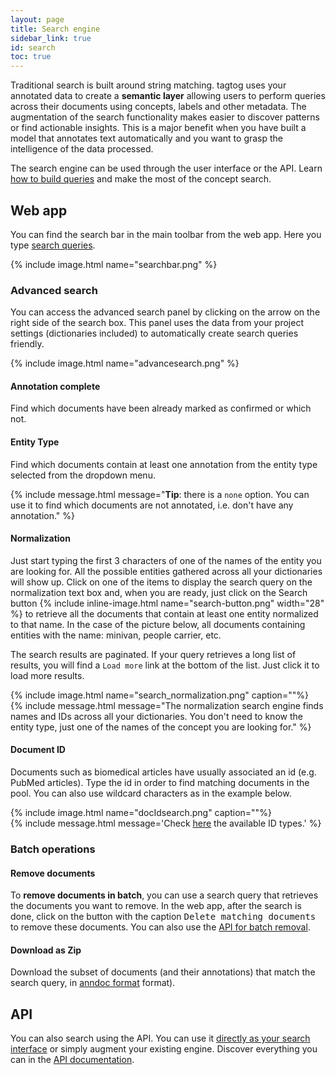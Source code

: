 ```yaml
---
layout: page
title: Search engine
sidebar_link: true
id: search
toc: true
---
```

<div class="two-third-col">
  <p>Traditional search is built around string matching. tagtog uses your annotated data to create a <strong>semantic layer</strong> allowing users to perform queries across their documents using concepts, labels and other metadata. The augmentation of the search functionality makes easier to discover patterns or find actionable insights. This is a major benefit when you have built a model that annotates text automatically and you want to grasp the intelligence of the data processed.</p>
  <p>The search engine can be used through the user interface or the API. Learn <a href="/search-queries.html">how to build queries</a> and make the most of the concept search.</p>
</div>
<div class="one-third-col">
</div>

<div class="two-third-col">
  <h2>Web app</h2>
  <p>You can find the search bar in the main toolbar from the web app. Here you type <a href="/search-queries.html">search queries</a>.</p>
  {% include image.html name="searchbar.png" %}
</div>
<div class="one-third-col">

</div>
<div class="two-third-col">
  <h3>Advanced search</h3>
  <p>You can access the advanced search panel by clicking on the arrow on the right side of the search box. This panel uses the data from your project settings (dictionaries included) to automatically create search queries friendly.</p>
  {% include image.html name="advancesearch.png" %}
</div>
<div class="one-third-col">
</div>
<div class="two-third-col">
  <h4>Annotation complete</h4>
  <p>Find which documents have been already marked as confirmed or which not.</p>
</div>
<div class="one-third-col">
</div>
<div class="two-third-col">
  <h4>Entity Type</h4>
  <p>Find which documents contain at least one annotation from the entity type selected from the dropdown menu.</p>
</div>
<div class="one-third-col">
  {% include message.html message="<strong>Tip</strong>: there is a <code>none</code> option. You can use it to find which documents are not annotated, i.e. don't have any annotation." %}
</div>
<div class="two-third-col">
  <h4>Normalization</h4>
  <p>Just start typing the first 3 characters of one of the names of the entity you are looking for. All the possible entities gathered across all your dictionaries will show up. Click on one of the items to display the search query on the normalization text box and, when you are ready, just click on the Search button {% include inline-image.html name="search-button.png" width="28" %} to retrieve all the documents that contain at least one entity normalized to that name. In the case of the picture below, all documents containing entities with the name: minivan, people carrier, etc.</p>
  <p>The search results are paginated. If your query retrieves a long list of results, you will find a <code>Load more</code> link at the bottom of the list. Just click it to load more results.</p>
  {% include image.html name="search_normalization.png" caption=""%}
</div>
<div class="one-third-col">
  {% include message.html message="The normalization search engine finds names and IDs across all your dictionaries. You don't need to know the entity type, just one of the names of the concept you are looking for." %}
</div>
<div class="two-third-col">
  <h4>Document ID</h4>
  <p>Documents such as biomedical articles have usually associated an id (e.g. PubMed articles). Type the id in order to find matching documents in the pool. You can also use wildcard characters as in the example below.</p>
  {% include image.html name="docIdsearch.png" caption=""%}
</div>
<div class="one-third-col">
  {% include message.html message='Check <a href="/API_documents_v1.html#idtype-parameter">here</a> the available ID types.' %}
</div>
<div class="two-third-col">
  <h3>Batch operations</h3>
</div>
<div class="one-third-col">
</div>
<div class="two-third-col">
  <h4>Remove documents</h4>
  <p>To <strong>remove documents in batch</strong>, you can use a search query that retrieves the documents you want to remove. In the web app, after the search is done, click on the button with the caption <kbd>Delete matching documents</kbd> to remove these documents. You can also use the <a title="API - Delete" href="/API_documents_v1.html#delete-documents-delete">API for batch removal</a>.</p>
</div>
<div class="one-third-col">
</div>

<div class="two-third-col">
  <h4>Download as Zip</h4>
  <p>Download the subset of documents (and their annotations) that match the search query, in <a title="tagtog - anndoc format" href="https://docs.tagtog.net/anndoc.html">anndoc format</a> format).</p>
</div>
<div class="one-third-col">
</div>

<div class="two-third-col">
  <h2>API</h2>
  <p>You can also search using the API. You can use it <a href="/#index-your-data">directly as your search interface</a> or simply augment your existing engine. Discover everything you can in the <a href="/API_documents_v1.html#search-documents-in-a-project-get">API documentation</a>.</p>
</div>
<div class="one-third-col">
</div>
